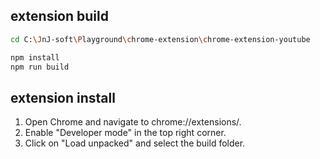 ## extension build

```sh
cd C:\JnJ-soft\Playground\chrome-extension\chrome-extension-youtube

npm install
npm run build
```

## extension install

1. Open Chrome and navigate to chrome://extensions/.
2. Enable "Developer mode" in the top right corner.
3. Click on "Load unpacked" and select the build folder.